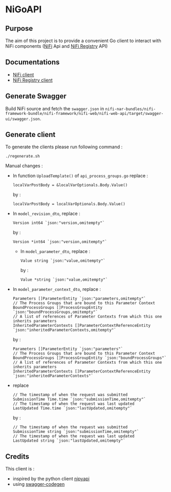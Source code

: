 # NiGoAPI

## Purpose

The aim of this project is to provide a convenient Go client to interact with NiFi components ([NiFi](https://nifi.apache.org/) Api and [NiFi Registry](https://nifi.apache.org/registry.html) API)

## Documentations

- [NiFi client](pkg/registry/README.md)
- [NiFi Registry client](pkg/registry/README.md)

## Generate Swagger

Build NiFi source and fetch the `swagger.json` in `nifi-nar-bundles/nifi-framework-bundle/nifi-framework/nifi-web/nifi-web-api/target/swagger-ui/swagger.json`.

## Generate client

To generate the clients please run following command : 

```console
./regenerate.sh
```

Manual changes : 

- In function `UploadTemplate()` of `api_process_groups.go` replace :

  ```golang
  localVarPostBody = &localVarOptionals.Body.Value()
  ```
  
  by :
  
  ```golang
  localVarPostBody = localVarOptionals.Body.Value()
  ```  
  
- In `model_revision_dto`, replace : 

  ```golang
  Version int64 `json:"version,omitempty"`
  ```
  
  by :
  
  ```golang
  Version *int64 `json:"version,omitempty"`
  ```  
  
  - In `model_parameter_dto`, replace : 
  
    ```golang
    Value string `json:"value,omitempty"`
    ```
    
    by :
    
    ```golang
    Value *string `json:"value,omitempty"`
    ```

- In `model_parameter_context_dto`, replace : 
  
    ```golang
    Parameters []ParameterEntity `json:"parameters,omitempty"`
    // The Process Groups that are bound to this Parameter Context
    BoundProcessGroups []ProcessGroupEntity `json:"boundProcessGroups,omitempty"`
    // A list of references of Parameter Contexts from which this one inherits parameters
    InheritedParameterContexts []ParameterContextReferenceEntity `json:"inheritedParameterContexts,omitempty"`
    ```
    
    by :
    
    ```golang
    Parameters []ParameterEntity `json:"parameters"`
    // The Process Groups that are bound to this Parameter Context
    BoundProcessGroups []ProcessGroupEntity `json:"boundProcessGroups"`
    // A list of references of Parameter Contexts from which this one inherits parameters
    InheritedParameterContexts []ParameterContextReferenceEntity `json:"inheritedParameterContexts"`
    ``` 

- replace 

  ```golang
  // The timestamp of when the request was submitted
  SubmissionTime Time.time `json:"submissionTime,omitempty"`
  // The timestamp of when the request was last updated
  LastUpdated Time.time `json:"lastUpdated,omitempty"`
  ```
 
  by : 
  
  ```golang
  // The timestamp of when the request was submitted
  SubmissionTime string `json:"submissionTime,omitempty"`
  // The timestamp of when the request was last updated
  LastUpdated string `json:"lastUpdated,omitempty"`
  ```
  
 
 

## Credits

This client is : 

- inspired by the python client [nipyapi](https://github.com/Chaffelson/nipyapi)
- using [swagger-codegen](https://swagger.io/tools/swagger-codegen/)